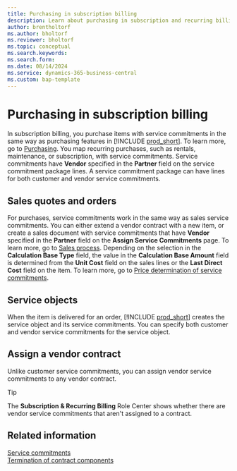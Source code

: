 ```yaml
---
title: Purchasing in subscription billing
description: Learn about purchasing in subscription and recurring billing.
author: brentholtorf
ms.author: bholtorf
ms.reviewer: bholtorf
ms.topic: conceptual
ms.search.keywords: 
ms.search.form: 
ms.date: 08/14/2024
ms.service: dynamics-365-business-central
ms.custom: bap-template
---
```


# Purchasing in subscription billing

In subscription billing, you purchase items with service commitments in the same way as purchasing features in [!INCLUDE [prod_short](../includes/prod_short.md)]. To learn more, go to [Purchasing](../purchasing-manage-purchasing.md). You map recurring purchases, such as rentals, maintenance, or subscription, with service commitments. Service commitments have **Vendor** specified in the **Partner** field on the service commitment package lines. A service commitment package can have lines for both customer and vendor service commitments.

## Sales quotes and orders

For purchases, service commitments work in the same way as sales service commitments. You can either extend a vendor contract with a new item, or create a sales document with service commitments that have **Vendor** specified in the **Partner** field on the **Assign Service Commitments** page. To learn more, go to [Sales process](sales/sales-service-commitments.md). Depending on the selection in the **Calculation Base Type** field, the value in the **Calculation Base Amount** field is determined from the **Unit Cost** field on the sales lines or the **Last Direct Cost** field on the item. To learn more, go to [Price determination of service commitments](sales/price-calculation.md).

## Service objects

When the item is delivered for an order, [!INCLUDE [prod_short](../includes/prod_short.md)] creates the service object and its service commitments. You can specify both customer and vendor service commitments for the service object.

## Assign a vendor contract

Unlike customer service commitments, you can assign vendor service commitments to any vendor contract.

> [!TIP]
> The **Subscription & Recurring Billing** Role Center shows whether there are vendor service commitments that aren't assigned to a contract.

## Related information

[Service commitments](masterdata/service-commitments.md)  
[Termination of contract components](working-with-contracts/service-commitment-cancellation.md)  